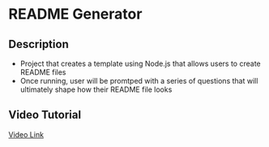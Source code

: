 # README Generator

## Description

- Project that creates a template using Node.js that allows users to create README files
- Once running, user will be promtped with a series of questions that will ultimately shape how their README file looks

## Video Tutorial

[Video Link](https://drive.google.com/file/d/1vTLrGoLEXs4DQLUsLeX2_0MgmyFHYk6Q/view?usp=sharing)
